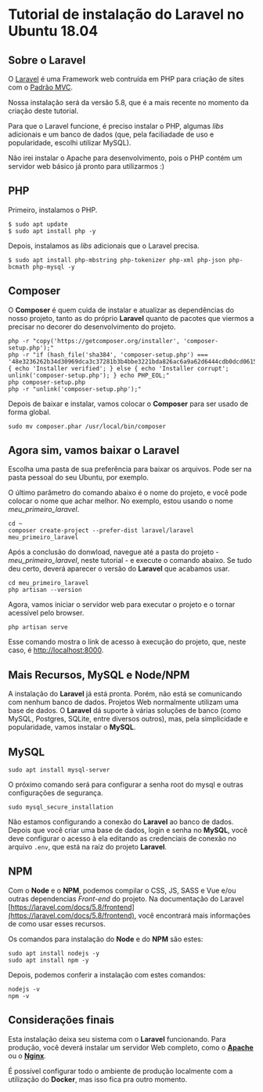# Tutorial de instalação do Laravel no Ubuntu 18.04

## Sobre o Laravel

O [Laravel](https://laravel.com/docs/5.8) é uma Framework web contruída em PHP para criação de sites com o [Padrão MVC](https://pt.wikipedia.org/wiki/MVC).

Nossa instalação será da versão 5.8, que é a mais recente no momento da criação deste tutorial.

Para que o Laravel funcione, é preciso instalar o PHP, algumas *libs* adicionais e um banco de dados (que, pela faciliadade de uso e popularidade, escolhi utilizar MySQL).

Não irei instalar o Apache para desenvolvimento, pois o PHP contém um servidor web básico já pronto para utilizarmos :)

## PHP

Primeiro, instalamos o PHP.

```shell
$ sudo apt update
$ sudo apt install php -y
```

Depois, instalamos as *libs* adicionais que o Laravel precisa.

```shell
$ sudo apt install php-mbstring php-tokenizer php-xml php-json php-bcmath php-mysql -y
```


## Composer

O **Composer** é quem cuida de instalar e atualizar as dependências do nosso projeto, tanto as do próprio **Laravel** quanto de pacotes que viermos a precisar no decorer do desenvolvimento do projeto.

```shell
php -r "copy('https://getcomposer.org/installer', 'composer-setup.php');"
php -r "if (hash_file('sha384', 'composer-setup.php') === '48e3236262b34d30969dca3c37281b3b4bbe3221bda826ac6a9a62d6444cdb0dcd0615698a5cbe587c3f0fe57a54d8f5') { echo 'Installer verified'; } else { echo 'Installer corrupt'; unlink('composer-setup.php'); } echo PHP_EOL;"
php composer-setup.php
php -r "unlink('composer-setup.php');"
```

Depois de baixar e instalar, vamos colocar o **Composer** para ser usado de forma global.

```shell
sudo mv composer.phar /usr/local/bin/composer
```

## Agora sim, vamos baixar o Laravel

Escolha uma pasta de sua preferência para baixar os arquivos. Pode ser na pasta pessoal do seu Ubuntu, por exemplo.

O último parâmetro do comando abaixo é o nome do projeto, e você pode colocar o nome que achar melhor. No exemplo, estou usando o nome *meu_primeiro_laravel*.

```shell
cd ~
composer create-project --prefer-dist laravel/laravel meu_primeiro_laravel
```

Após a conclusão do donwload, navegue até a pasta do projeto - *meu_primeiro_laravel*, neste tutorial - e execute o comando abaixo. Se tudo deu certo, deverá aparecer o versão do **Laravel** que acabamos usar.

```shell
cd meu_primeiro_laravel
php artisan --version
```

Agora, vamos iniciar o servidor web para executar o projeto e o tornar acessível pelo browser.

```shell
php artisan serve
```

Esse comando mostra o link de acesso à execução do projeto, que, neste caso, é [http://localhost:8000](http://localhost:8000).

## Mais Recursos, MySQL e Node/NPM

A instalação do **Laravel** já está pronta. Porém, não está se comunicando com nenhum banco de dados. Projetos Web normalmente utilizam uma base de dados. O **Laravel** dá suporte à várias soluções de banco (como MySQL, Postgres, SQLite, entre diversos outros), mas, pela simplicidade e popularidade, vamos instalar o **MySQL**.

## MySQL

```shell
sudo apt install mysql-server
```

O próximo comando será para configurar a senha root do mysql e outras configurações de segurança.

```shell
sudo mysql_secure_installation
```

Não estamos configurando a conexão do **Laravel** ao banco de dados. Depois que você criar uma base de dados, login e senha no **MySQL**, você deve configurar o acesso à ela editando as credenciais de conexão no arquivo `.env`, que está na raiz do projeto **Laravel**.

## NPM

Com o **Node** e o **NPM**, podemos compilar o CSS, JS, SASS e Vue e/ou outras dependencias _Front-end_ do projeto. Na documentação do Laravel [https://laravel.com/docs/5.8/frontend](https://laravel.com/docs/5.8/frontend), você encontrará mais informações de como usar esses recursos.

Os comandos para instalação do **Node** e do **NPM** são estes:

```shell
sudo apt install nodejs -y
sudo apt install npm -y
```

Depois, podemos conferir a instalação com estes comandos:

```shell
nodejs -v
npm -v
```

## Considerações finais

Esta instalação deixa seu sistema com o **Laravel** funcionando. Para produção, você deverá instalar um servidor Web completo, como o [**Apache**](https://httpd.apache.org/) ou o [**Nginx**](https://nginx.org/en/).

É possível configurar todo o ambiente de produção localmente com a utilização do **Docker**, mas isso fica pra outro momento.